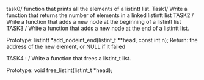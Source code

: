 task0/ function that prints all the elements of a listintt list.
Task1/ Write a function that returns the number of elements in a linked listintt list
TASK2 / Write a function that adds a new node at the beginning of a listintt list
TASK3 /  Write a function that adds a new node at the end of a listintt list.

Prototype: listintt *add_nodeint_end(listint_t **head, const int n);
Return: the address of the new element, or NULL if it failed

TASK4 : / Write a function that frees a listint_t list.

Prototype: void free_listint(listint_t *head);


